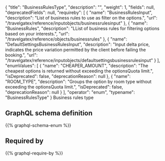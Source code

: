 {
  "title": "BusinessRulesType",
  "description": "",
  "weight": 1,
  "fields": null,
  "deprecatedFields": null,
  "requireby": [
    {
      "name": "BusinessRulesInput",
      "description": "List of business rules to use as filter on the options.",
      "url": "/travelgatex/reference/inputobjects/businessrulesinput"
    },
    {
      "name": "BusinessRules",
      "description": "LList of business rules for filtering options based on your interests.",
      "url": "/travelgatex/reference/objects/businessrules"
    },
    {
      "name": "DefaultSettingsBusinessRulesInput",
      "description": "Input delta price, indicates the price variation permitted by the client before failing the booking.",
      "url": "/travelgatex/reference/inputobjects/defaultsettingsbusinessrulesinput"
    }
  ],
  "enumValues": [
    {
      "name": "CHEAPER_AMOUNT",
      "description": "The cheapest options is returned without exceeding the optionsQuota limit.",
      "isDeprecated": false,
      "deprecationReason": null
    },
    {
      "name": "ROOM_TYPE",
      "description": "Groups the option by room type without exceeding the optionsQuota limit.",
      "isDeprecated": false,
      "deprecationReason": null
    }
  ],
  "operator": "enum",
  "typename": "BusinessRulesType"
}
Business rules type
## GraphQL schema definition

{{% graphql-schema-enum %}}

## Required by

{{% graphql-require-by %}}
